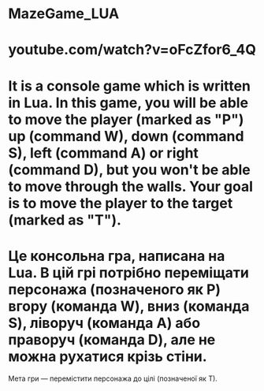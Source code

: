 # MazeGame_LUA
# youtube.com/watch?v=oFcZfor6_4Q
# It is a console game which is written in Lua. In this game, you will be able to move the player (marked as "P") up (command W), down (command S), left (command A) or right (command D), but you won't be able to move through the walls. Your goal is to move the player to the target (marked as "T").
# Це консольна гра, написана на Lua. В цій грі потрібно переміщати персонажа (позначеного як P) вгору (команда W), вниз (команда S), ліворуч (команда A) або праворуч (команда D), але не можна рухатися крізь стіни.
Мета гри — перемістити персонажа до цілі (позначеної як Т).
 
